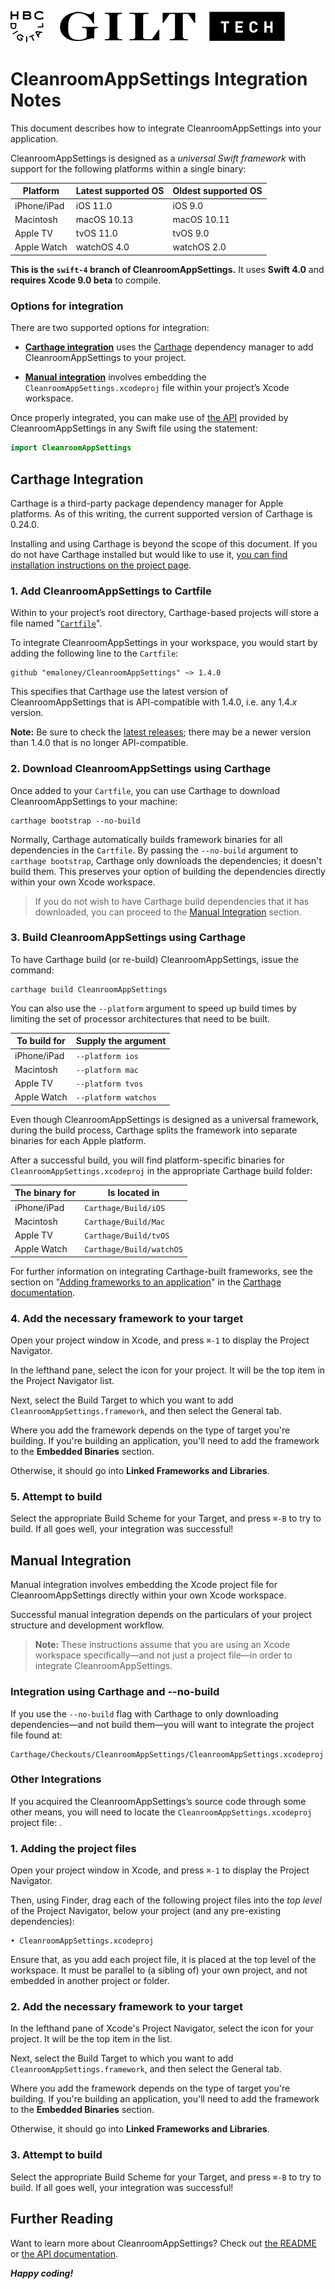 ![HBC Digital logo](https://raw.githubusercontent.com/gilt/Cleanroom/master/Assets/hbc-digital-logo.png)     
![Gilt Tech logo](https://raw.githubusercontent.com/gilt/Cleanroom/master/Assets/gilt-tech-logo.png)

# CleanroomAppSettings Integration Notes

This document describes how to integrate CleanroomAppSettings into your application.

CleanroomAppSettings is designed as a *universal Swift framework* with support for the following platforms within a single binary:

Platform|Latest supported OS|Oldest supported OS
--------|-------------------|-------------------
iPhone/iPad|iOS 11.0|iOS 9.0
Macintosh|macOS 10.13|macOS 10.11
Apple TV|tvOS 11.0|tvOS 9.0
Apple Watch|watchOS 4.0|watchOS 2.0

**This is the `swift-4` branch of CleanroomAppSettings.** It uses **Swift 4.0** and **requires Xcode 9.0 beta** to compile.

### Options for integration

There are two supported options for integration:

- **[Carthage integration](#carthage-integration)** uses the [Carthage](https://github.com/Carthage/Carthage) dependency manager to add CleanroomAppSettings to your project.

- **[Manual integration](#manual-integration)** involves embedding the `CleanroomAppSettings.xcodeproj` file within your project’s Xcode workspace.

Once properly integrated, you can make use of [the API](https://rawgit.com/emaloney/CleanroomAppSettings/swift-4/Documentation/API/index.html) provided by CleanroomAppSettings in any Swift file using the statement:

```swift
import CleanroomAppSettings
```


## Carthage Integration

Carthage is a third-party package dependency manager for Apple platforms. As of this writing, the current supported version of Carthage is 0.24.0.

Installing and using Carthage is beyond the scope of this document. If you do not have Carthage installed but would like to use it, [you can find installation instructions on the project page](https://github.com/Carthage/Carthage#installing-carthage). 

### 1. Add CleanroomAppSettings to Cartfile

Within to your project’s root directory, Carthage-based projects will store a file named "[`Cartfile`](https://github.com/Carthage/Carthage/blob/master/Documentation/Artifacts.md#cartfile)".

To integrate CleanroomAppSettings in your workspace, you would start by adding the following line to the `Cartfile`:

```
github "emaloney/CleanroomAppSettings" ~> 1.4.0
```

This specifies that Carthage use the latest version of CleanroomAppSettings that is API-compatible with 1.4.0, i.e. any 1.4.*x* version.

**Note:** Be sure to check the [latest releases](https://github.com/emaloney/CleanroomAppSettings/releases); there may be a newer version than 1.4.0 that is no longer API-compatible.

### 2. Download CleanroomAppSettings using Carthage

Once added to your `Cartfile`, you can use Carthage to download CleanroomAppSettings to your machine:

```
carthage bootstrap --no-build
```

Normally, Carthage automatically builds framework binaries for all dependencies in the `Cartfile`. By passing the `--no-build` argument to `carthage bootstrap`, Carthage only downloads the dependencies; it doesn't build them. This preserves your option of building the dependencies directly within your own Xcode workspace.

> If you do not wish to have Carthage build dependencies that it has downloaded, you can proceed to the [Manual Integration](#manual-integration) section.

### 3. Build CleanroomAppSettings using Carthage

To have Carthage build (or re-build) CleanroomAppSettings, issue the command:

```
carthage build CleanroomAppSettings
```

You can also use the `--platform` argument to speed up build times by limiting the set of processor architectures that need to be built.

To build for|Supply the argument
------------|-------------------
iPhone/iPad|`--platform ios`
Macintosh|`--platform mac`
Apple TV|`--platform tvos`
Apple Watch|`--platform watchos`


Even though CleanroomAppSettings is designed as a universal framework, during the build process, Carthage splits the framework into separate binaries for each Apple platform.

After a successful build, you will find platform-specific binaries for `CleanroomAppSettings.xcodeproj` in the appropriate Carthage build folder:

The binary for|Is located in
--------------|-------------
iPhone/iPad|`Carthage/Build/iOS`
Macintosh|`Carthage/Build/Mac`
Apple TV|`Carthage/Build/tvOS`
Apple Watch|`Carthage/Build/watchOS`


For further information on integrating Carthage-built frameworks, see the section on "[Adding frameworks to an application](https://github.com/Carthage/Carthage#adding-frameworks-to-an-application)" in the [Carthage documentation](https://github.com/Carthage/Carthage#carthage--).

### 4. Add the necessary framework to your target

Open your project window in Xcode, and press `⌘-1` to display the Project Navigator.

In the lefthand pane, select the icon for your project. It will be the top item in the Project Navigator list.

Next, select the Build Target to which you want to add `CleanroomAppSettings.framework`, and then select the General tab.

Where you add the framework depends on the type of target you're building. If you're building an application, you'll need to add the framework to the **Embedded Binaries** section.

Otherwise, it should go into **Linked Frameworks and Libraries**.


### 5. Attempt to build

Select the appropriate Build Scheme for your Target, and press `⌘-B` to try to build. If all goes well, your integration was successful!


## Manual Integration

Manual integration involves embedding the Xcode project file for CleanroomAppSettings directly within your own Xcode workspace.

Successful manual integration depends on the particulars of your project structure and development workflow.

> **Note:** These instructions assume that you are using an Xcode workspace specifically—and not just a project file—in order to integrate CleanroomAppSettings.

### Integration using Carthage and --no-build

If you use the `--no-build` flag with Carthage to only downloading dependencies—and not build them—you will want to integrate the project file found at:

```
Carthage/Checkouts/CleanroomAppSettings/CleanroomAppSettings.xcodeproj
```

### Other Integrations

If you acquired the CleanroomAppSettings’s source code through some other means, you will need to locate the `CleanroomAppSettings.xcodeproj` project file: .

### 1. Adding the project files

Open your project window in Xcode, and press `⌘-1` to display the Project Navigator.

Then, using Finder, drag each of the following project files into the *top level* of the Project Navigator, below your project (and any pre-existing dependencies):

```
• CleanroomAppSettings.xcodeproj
```

Ensure that, as you add each project file, it is placed at the top level of the workspace. It must be parallel to (a sibling of) your own project, and not embedded in another project or folder.

### 2. Add the necessary framework to your target

In the lefthand pane of Xcode's Project Navigator, select the icon for your project. It will be the top item in the list.

Next, select the Build Target to which you want to add `CleanroomAppSettings.framework`, and then select the General tab.

Where you add the framework depends on the type of target you're building. If you're building an application, you'll need to add the framework to the **Embedded Binaries** section.

Otherwise, it should go into **Linked Frameworks and Libraries**.


### 3. Attempt to build

Select the appropriate Build Scheme for your Target, and press `⌘-B` to try to build. If all goes well, your integration was successful!


## Further Reading

Want to learn more about CleanroomAppSettings? Check out [the README](https://github.com/emaloney/CleanroomAppSettings/blob/swift-4/README.md) or [the API documentation](https://rawgit.com/emaloney/CleanroomAppSettings/swift-4/Documentation/API/index.html).

**_Happy coding!_**
